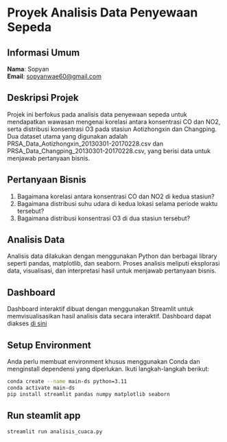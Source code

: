 # Proyek Analisis Data Penyewaan Sepeda

## Informasi Umum

**Nama**: Sopyan  
**Email**: sopyanwae60@gmail.com

## Deskripsi Projek

Projek ini berfokus pada analisis data penyewaan sepeda untuk mendapatkan wawasan mengenai korelasi antara konsentrasi CO dan NO2, serta distribusi konsentrasi O3 pada stasiun Aotizhongxin dan Changping. Dua dataset utama yang digunakan adalah PRSA_Data_Aotizhongxin_20130301-20170228.csv dan PRSA_Data_Changping_20130301-20170228.csv, yang berisi data untuk menjawab pertanyaan bisnis.
## Pertanyaan Bisnis

1. Bagaimana korelasi antara konsentrasi CO dan NO2 di kedua stasiun?
2. Bagaimana distribusi suhu udara di kedua lokasi selama periode waktu tersebut?
3. Bagaimana distribusi konsentrasi O3 di dua stasiun tersebut?

## Analisis Data

Analisis data dilakukan dengan menggunakan Python dan berbagai library seperti pandas, matplotlib, dan seaborn. Proses analisis meliputi eksplorasi data, visualisasi, dan interpretasi hasil untuk menjawab pertanyaan bisnis.


## Dashboard

Dashboard interaktif dibuat dengan menggunakan Streamlit untuk memvisualisasikan hasil analisis data secara interaktif. Dashboard dapat diakses [di sini](https://visualisasi-data-9qrpggkchskjzcyjpmqnte.streamlit.app/)

## Setup Environment
Anda perlu membuat environment khusus menggunakan Conda dan menginstall dependensi yang diperlukan. Ikuti langkah-langkah berikut:
```sh
conda create --name main-ds python=3.11
conda activate main-ds
pip install streamlit pandas numpy matplotlib seaborn
```
## Run steamlit app
```
streamlit run analisis_cuaca.py
```

